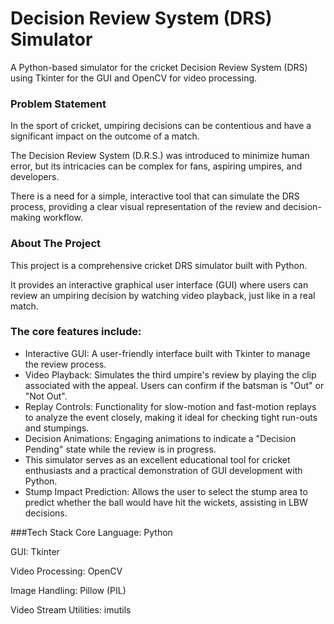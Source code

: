 # Decision Review System (DRS) Simulator
A Python-based simulator for the cricket Decision Review System (DRS) using Tkinter for the GUI and OpenCV for video processing.

### Problem Statement
In the sport of cricket, umpiring decisions can be contentious and have a significant impact on the outcome of a match.

The Decision Review System (D.R.S.) was introduced to minimize human error, but its intricacies can be complex for fans, aspiring umpires, and developers.

There is a need for a simple, interactive tool that can simulate the DRS process, providing a clear visual representation of the review and decision-making workflow.

### About The Project
This project is a comprehensive cricket DRS simulator built with Python.

It provides an interactive graphical user interface (GUI) where users can review an umpiring decision by watching video playback, just like in a real match.

### The core features include:
<ul>
<li>Interactive GUI: A user-friendly interface built with Tkinter to manage the review process.</li>

<li>Video Playback: Simulates the third umpire's review by playing the clip associated with the appeal. Users can confirm if the batsman is "Out" or "Not Out".</li>

<li>Replay Controls: Functionality for slow-motion and fast-motion replays to analyze the event closely, making it ideal for checking tight run-outs and stumpings.</li>

<li>Decision Animations: Engaging animations to indicate a "Decision Pending" state while the review is in progress.</li>

<li>This simulator serves as an excellent educational tool for cricket enthusiasts and a practical demonstration of GUI development with Python.</li>

<li>Stump Impact Prediction: Allows the user to select the stump area to predict whether the ball would have hit the wickets, assisting in LBW decisions.</li>
</ul>
###Tech Stack
Core Language: Python

GUI: Tkinter

Video Processing: OpenCV

Image Handling: Pillow (PIL)

Video Stream Utilities: imutils
